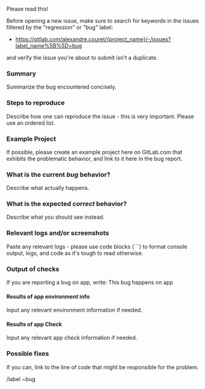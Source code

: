 Please read this!

Before opening a new issue, make sure to search for keywords in the issues
filtered by the "regression" or "bug" label:

- https://gitlab.com/alexandre.couret/{project_name}/-/issues?label_name%5B%5D=bug

and verify the issue you're about to submit isn't a duplicate.

### Summary

Summarize the bug encountered concisely.

### Steps to reproduce

Describe how one can reproduce the issue - this is very important. Please use an ordered list.

### Example Project

If possible, please create an example project here on GitLab.com that exhibits the problematic 
behavior, and link to it here in the bug report.

### What is the current *bug* behavior?

 Describe what actually happens.

### What is the expected *correct* behavior?

Describe what you should see instead.

### Relevant logs and/or screenshots

Paste any relevant logs - please use code blocks (```) to format console output, logs, and code
 as it's tough to read otherwise.

### Output of checks

If you are reporting a bug on app, write: This bug happens on app

#### Results of app environment info

Input any relevant environment information if needed.

#### Results of app Check

Input any relevant app check information if needed.

### Possible fixes

If you can, link to the line of code that might be responsible for the problem.

/label ~bug

